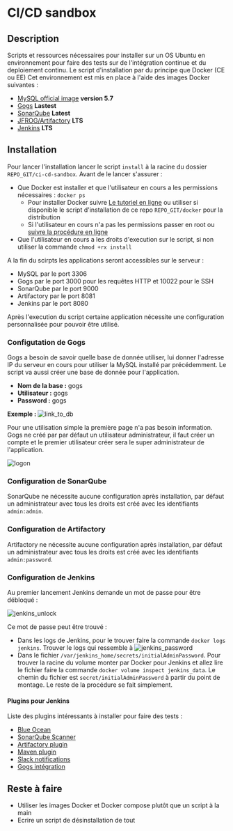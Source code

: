 # CI/CD sandbox

## Description

Scripts et ressources nécessaires pour installer sur un OS Ubuntu en environnement pour faire des tests sur de l'intégration continue et du deploiement continu.
Le script d'installation par du principe que Docker (CE ou EE) 
Cet environnement est mis en place à l'aide des images Docker suivantes :
* [MySQL official image](https://hub.docker.com/_/mysql/) **version 5.7**
* [Gogs](https://hub.docker.com/r/gogs/gogs/) **Lastest**
* [SonarQube](https://hub.docker.com/_/sonarqube/) **Latest**
* [JFROG/Artifactory](https://www.jfrog.com/confluence/display/RTF/Installing+with+Docker) **LTS**
* [Jenkins](https://hub.docker.com/r/jenkins/jenkins/) **LTS**

## Installation

Pour lancer l'installation lancer le script `install` à la racine du dossier `REPO_GIT/ci-cd-sandbox`. 
Avant de le lancer s'assurer :
* Que Docker est installer et que l'utilisateur en cours a les permissions nécessaires : `docker ps`
	* Pour installer Docker suivre [Le tutoriel en ligne](https://docs.docker.com/install/) ou utiliser si disponible le script d'installation de ce repo `REPO_GIT/docker` pour la distribution
	* Si l'utilisateur en cours n'a pas les permissions passer en root ou [suivre la procédure en ligne](https://docs.docker.com/install/linux/linux-postinstall/#manage-docker-as-a-non-root-user)
* Que l'utilisateur en cours a les droits d'execution sur le script, si non utiliser la commande `chmod +rx install`

A la fin du scirpts les applications seront accessibles sur le serveur :
* MySQL par le port 3306
* Gogs par le port 3000 pour les requêtes HTTP et 10022 pour le SSH
* SonarQube par le port 9000
* Artifactory par le port 8081
* Jenkins par le port 8080

Après l'execution du script certaine application nécessite une configuration personnalisée pour pouvoir être utilisé.

### Configutation de Gogs

Gogs a besoin de savoir quelle base de donnée utiliser, lui donner l'adresse IP du serveur en cours pour utiliser la MySQL installé par précédemment. Le script va aussi créer une base de donnée pour l'application.
* **Nom de la base :** gogs
* **Utilisateur :** gogs
* **Password :** gogs

**__Exemple :__**
![link_to_db](https://imgur.com/Xp9ounm.png)

Pour une utilisation simple la première page n'a pas besoin information. Gogs ne créé par par défaut un utilisateur administrateur, il faut créer un compte et le premier utilisateur créer sera le super administrateur de l'application.

![logon](https://imgur.com/1dCwFrn.png)

### Configuration de SonarQube

SonarQube ne nécessite aucune configuration après installation, par défaut un administrateur avec tous les droits est créé avec les identifiants `admin:admin`.

### Configuration de Artifactory

Artifactory ne nécessite aucune configuration après installation, par défaut un administrateur avec tous les droits est créé avec les identifiants `admin:password`.

### Configuration de Jenkins

Au premier lancement Jenkins demande un mot de passe pour être débloqué :

![jenkins_unlock](https://imgur.com/OMZ1dfP.png)

Ce mot de passe peut être trouvé :
* Dans les logs de Jenkins, pour le trouver faire la commande `docker logs jenkins`. Trouver le logs qui ressemble à 
![jenkins_password](https://imgur.com/IRMtT44.png)
* Dans le fichier `/var/jenkins_home/secrets/initialAdminPassword`. Pour trouver la racine du volume monter par Docker pour Jenkins et allez lire le fichier faire la commande `docker volume inspect jenkins_data`. Le chemin du fichier est `secret/initialAdminPassword` à partir du point de montage.
Le reste de la procédure se fait simplement.

#### Plugins pour Jenkins
Liste des plugins intéressants à installer pour faire des tests :
* [Blue Ocean](https://wiki.jenkins.io/display/JENKINS/Blue+Ocean+Plugin)
* [SonarQube Scanner](https://docs.sonarqube.org/display/SCAN/Analyzing+with+SonarQube+Scanner+for+Jenkins)
* [Artifactory plugin](https://www.jfrog.com/confluence/display/RTF/Jenkins+Artifactory+Plug-in)
* [Maven plugin](https://plugins.jenkins.io/maven-plugin)
* [Slack notifications](https://plugins.jenkins.io/slack)
* [Gogs intégration](https://plugins.jenkins.io/gogs-webhook)

## Reste à faire
* Utiliser les images Docker et Docker compose plutôt que un script à la main
* Ecrire un script de désinstallation de tout
